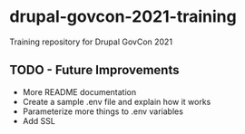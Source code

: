 # drupal-govcon-2021-training
Training repository for Drupal GovCon 2021

## TODO - Future Improvements
* More README documentation
* Create a sample .env file and explain how it works
* Parameterize more things to .env variables
* Add SSL
